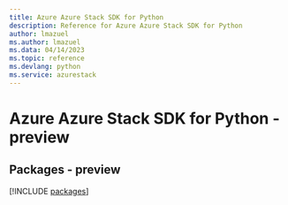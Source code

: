 ```yaml
---
title: Azure Azure Stack SDK for Python
description: Reference for Azure Azure Stack SDK for Python
author: lmazuel
ms.author: lmazuel
ms.data: 04/14/2023
ms.topic: reference
ms.devlang: python
ms.service: azurestack
---
```

# Azure Azure Stack SDK for Python - preview
## Packages - preview
[!INCLUDE [packages](azure-stack-index.md)]